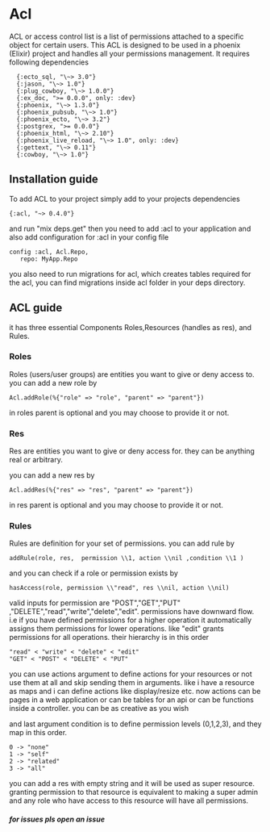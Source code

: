 # Acl

ACL or access control list is a list of permissions attached to a specific object for certain users.
This ACL is designed to be used in a phoenix (Elixir) project and handles all your permissions management.
 It requires following dependencies
 
 
 
      {:ecto_sql, "\~> 3.0"}  
      {:jason, "\~> 1.0"}
      {:plug_cowboy, "\~> 1.0.0"}
      {:ex_doc, ">= 0.0.0", only: :dev}
      {:phoenix, "\~> 1.3.0"}
      {:phoenix_pubsub, "\~> 1.0"}
      {:phoenix_ecto, "\~> 3.2"}
      {:postgrex, ">= 0.0.0"}
      {:phoenix_html, "\~> 2.10"}
      {:phoenix_live_reload, "\~> 1.0", only: :dev}
      {:gettext, "\~> 0.11"}
      {:cowboy, "\~> 1.0"}
      


## Installation guide

To add ACL to your project simply add to your projects dependencies



    {:acl, "~> 0.4.0"}


and run "mix deps.get"
then you need to add :acl to your application
and also add configuration for :acl in your config file
    
    config :acl, Acl.Repo,
       repo: MyApp.Repo
    
you also need to run migrations for acl, which creates tables required for the acl, you can find migrations inside acl folder in your deps directory.


## ACL guide

it has three essential Components Roles,Resources (handles as res), and Rules.

### Roles

Roles (users/user groups) are entities you want to give or deny access to. 
you can add a new role by



    Acl.addRole(%{"role" => "role", "parent" => "parent"})



in roles parent is optional and you may choose to provide it or not.

### Res

Res  are entities you want to give or deny access for. they can be anything real or arbitrary.

you can add a new res by



    Acl.addRes(%{"res" => "res", "parent" => "parent"})



in res parent is optional and you may choose to provide it or not.

### Rules

Rules are definition for your set of permissions. you can add rule by



    addRule(role, res,  permission \\1, action \\nil ,condition \\1 )


and you can check if a role or permission exists by 



    hasAccess(role, permission \\"read", res \\nil, action \\nil)



valid inputs for permission are "POST","GET","PUT" ,"DELETE","read","write","delete","edit". permissions have downward flow. i.e if you have defined permissions for a higher operation it automatically assigns them permissions for lower operations.
like "edit" grants permissions for all operations. their hierarchy is in this order



    "read" < "write" < "delete" < "edit"
    "GET" < "POST" < "DELETE" < "PUT"



you can use actions argument to define actions for your resources or not use them at all and skip sending them in arguments. like i have a resource as maps and i can define actions like display/resize etc. now actions can be pages in a web application or can be tables for an api or can be functions inside a controller. you can be as creative as you wish

and last argument condition is to define permission levels (0,1,2,3), and they map in this order.



    0 -> "none"
    1 -> "self"
    2 -> "related"
    3 -> "all"
      


you can add a res with empty string and it will be used as super resource. granting permission to that resource is equivalent to making a super admin and any role who have access to this resource will have all permissions.


##### for issues pls open an issue




